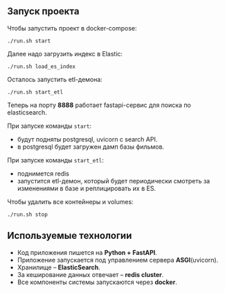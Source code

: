 ## Запуск проекта

Чтобы запустить проект в docker-compose:

```./run.sh start```

Далее надо загрузить индекс в Elastic:

```./run.sh load_es_index```

Осталось запустить etl-демона:

```./run.sh start_etl```

Теперь на порту **8888** работает fastapi-сервис для поиска по elasticsearch.

При запуске команды `start`:
* будут подняты postgresql, uvicorn с search API.
* в postgresql будет загружен дамп базы фильмов.

При запуске команды `start_etl`:
* поднимется redis
* запустится etl-демон, который будет периодически смотреть за изменениями в базе и реплицировать их в ES.

Чтобы удалить все контейнеры и volumes:

```./run.sh stop```


## Используемые технологии

- Код приложения пишется на **Python + FastAPI**.
- Приложение запускается под управлением сервера **ASGI**(uvicorn).
- Хранилище – **ElasticSearch**.
- За кеширование данных отвечает – **redis cluster**.
- Все компоненты системы запускаются через **docker**.
